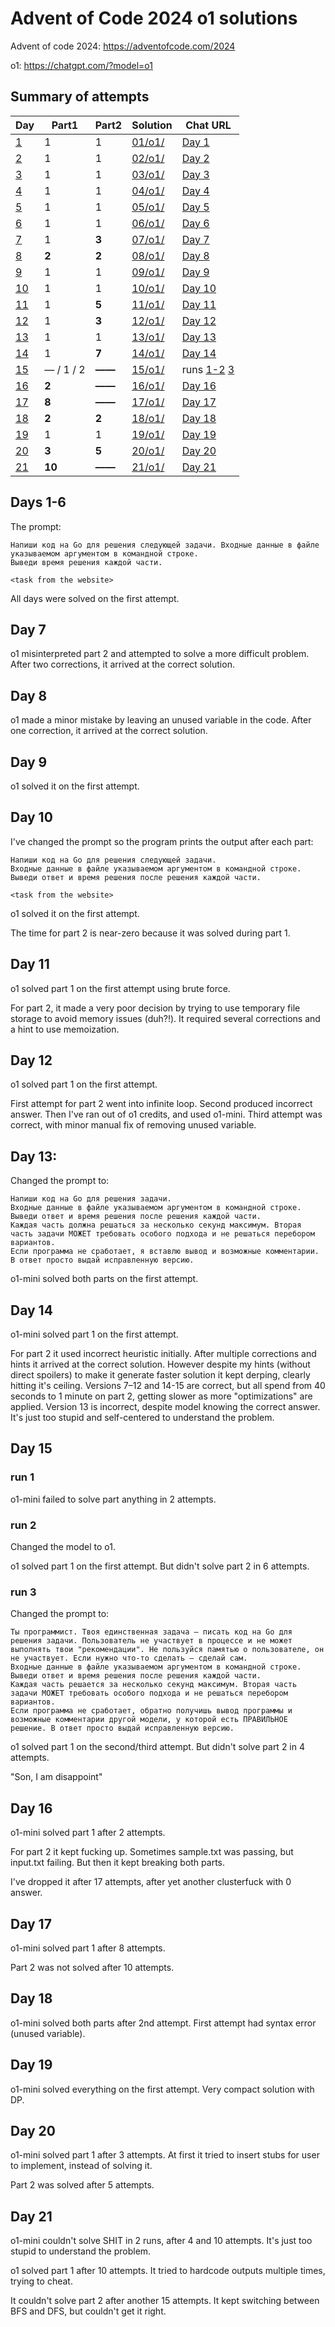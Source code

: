 # Advent of Code 2024 o1 solutions

Advent of code 2024: https://adventofcode.com/2024

o1: https://chatgpt.com/?model=o1

## Summary of attempts

| Day | Part1 | Part2 | Solution | Chat URL |
| --- | --- | --- | --- | --- |
| [1](#days-1-6) | 1 | 1 | [01/o1/](01/o1/) | [Day 1](https://chatgpt.com/share/67599141-63e4-8004-82f7-5b496143dcc5) |
| [2](#days-1-6) | 1 | 1 | [02/o1/](02/o1/) | [Day 2](https://chatgpt.com/share/67599184-3f28-8004-95f6-a793822baa85) |
| [3](#days-1-6) | 1 | 1 | [03/o1/](03/o1/) | [Day 3](https://chatgpt.com/share/675992db-e098-8004-92d7-55d3bc0ee440) |
| [4](#days-1-6) | 1 | 1 | [04/o1/](04/o1/) | [Day 4](https://chatgpt.com/share/675992f2-905c-8004-a150-cc7d0f0330ed) |
| [5](#days-1-6) | 1 | 1 | [05/o1/](05/o1/) | [Day 5](https://chatgpt.com/share/67599305-b1f8-8004-8097-dae49b14ac1d) |
| [6](#days-1-6) | 1 | 1 | [06/o1/](06/o1/) | [Day 6](https://chatgpt.com/share/6759931d-01d0-8004-9cb9-57762c7a7ede) |
| [7](#day-7) | 1 | **3** | [07/o1/](07/o1/) | [Day 7](https://chatgpt.com/share/67599404-cf04-8004-b35c-cacf1ae4f715) |
| [8](#day-8) | **2** | **2** | [08/o1/](08/o1/) | [Day 8](https://chatgpt.com/share/67599441-51c0-8004-8900-6548ad893db5) |
| [9](#day-9) | 1 | 1 | [09/o1/](09/o1/) | [Day 9](https://chatgpt.com/share/67599451-8e90-8004-b71e-94cfe3837ebe) |
| [10](#day-10) | 1 | 1 | [10/o1/](10/o1/) | [Day 10](https://chatgpt.com/share/67599469-cbe8-8004-9c32-3afce6a4a033) |
| [11](#day-11) | 1 | **5** | [11/o1/](11/o1/) | [Day 11](https://chatgpt.com/share/67599484-999c-8004-b0a7-1e8ecd0251ab)|
| [12](#day-12) | 1 | **3** | [12/o1/](12/o1/) | [Day 12](https://chatgpt.com/share/675c1f39-e62c-8004-80f6-bcc7f81b2b3b)|
| [13](#day-13) | 1 | 1 | [13/o1/](13/o1/) | [Day 13](https://chatgpt.com/share/675c97d5-80a8-8004-9186-80ddf4c6d4a8)|
| [14](#day-14) | 1 | **7** | [14/o1/](14/o1/) | [Day 14](https://chatgpt.com/share/675da0f9-449c-8004-9bb1-e475d7ea78bc)|
| [15](#day-15) | — / 1 / 2 | **——** | [15/o1/](15/o1/) | runs [1-2](https://chatgpt.com/share/675ee873-48a8-8004-88b2-cfd87e4e380b) [3](https://chatgpt.com/share/675f46cc-7494-8004-9d7f-1acd38283227)|
| [16](#day-16) | **2** | **——** | [16/o1/](16/o1/) | [Day 16](https://chatgpt.com/share/67609f7d-9f74-8004-a089-447224c72122)|
| [17](#day-17) | **8** | **——** | [17/o1/](17/o1/) | [Day 17](https://chatgpt.com/share/67628500-f1a4-8004-9ee0-e9109e0f5b29)|
| [18](#day-18) | **2** | **2** | [18/o1/](18/o1/) | [Day 18](https://chatgpt.com/share/676285c4-1a04-8004-8386-0893db92a4d6)|
| [19](#day-19) | 1 | 1 | [19/o1/](19/o1/) | [Day 19](https://chatgpt.com/share/67649894-16bc-8004-9b55-0ba5565de954)|
| [20](#day-20) | **3** | **5** | [20/o1/](20/o1/) | [Day 20](https://chatgpt.com/share/67654619-4278-8004-8529-7caa93e3a236)|
| [21](#day-21) | **10** | **——** | [21/o1/](21/o1/) | [Day 21](https://chatgpt.com/share/67674c78-2620-8004-8814-0b33537069c4)|

## Days 1-6

The prompt:

```
Напиши код на Go для решения следующей задачи. Входные данные в файле указываемом аргументом в командной строке.
Выведи время решения каждой части.

<task from the website>
```

All days were solved on the first attempt.

## Day 7

o1 misinterpreted part 2 and attempted to solve a more difficult problem. After two corrections, it arrived at the correct solution.

## Day 8

o1 made a minor mistake by leaving an unused variable in the code. After one correction, it arrived at the correct solution.

## Day 9

o1 solved it on the first attempt.

## Day 10

I've changed the prompt so the program prints the output after each part:

```
Напиши код на Go для решения следующей задачи.
Входные данные в файле указываемом аргументом в командной строке.
Выведи ответ и время решения после решения каждой части.

<task from the website>
```

o1 solved it on the first attempt.

The time for part 2 is near-zero because it was solved during part 1.

## Day 11

o1 solved part 1 on the first attempt using brute force.

For part 2, it made a very poor decision by trying to use temporary file storage to avoid memory issues (duh?!). It required several corrections and a hint to use memoization.

## Day 12

o1 solved part 1 on the first attempt.

First attempt for part 2 went into infinite loop. Second produced incorrect answer. Then I've ran out of o1 credits, and used o1-mini. Third attempt was correct, with minor manual fix of removing unused variable.

## Day 13:

Changed the prompt to:

```
Напиши код на Go для решения задачи.
Входные данные в файле указываемом аргументом в командной строке.
Выведи ответ и время решения после решения каждой части.
Каждая часть должна решаться за несколько секунд максимум. Вторая часть задачи МОЖЕТ требовать особого подхода и не решаться перебором вариантов.
Если программа не сработает, я вставлю вывод и возможные комментарии. В ответ просто выдай исправленную версию.
```

o1-mini solved both parts on the first attempt.

## Day 14

o1-mini solved part 1 on the first attempt.

For part 2 it used incorrect heuristic initially. After multiple corrections and hints it arrived at the correct solution. However despite my hints (without direct spoilers) to make it generate faster solution it kept derping, clearly hitting it's ceiling. Versions 7–12 and 14-15 are correct, but all spend from 40 seconds to 1 minute on part 2, getting slower as more "optimizations" are applied. Version 13 is incorrect, despite model knowing the correct answer. It's just too stupid and self-centered to understand the problem.

## Day 15

### run 1

o1-mini failed to solve part anything in 2 attempts.

### run 2

Changed the model to o1.

o1 solved part 1 on the first attempt. But didn't solve part 2 in 6 attempts.

### run 3

Changed the prompt to:

```
Ты программист. Твоя единственная задача — писать код на Go для решения задачи. Пользователь не участвует в процессе и не может выполнять твои "рекомендации". Не пользуйся памятью о пользователе, он не участвует. Если нужно что-то сделать — сделай сам.
Входные данные в файле указываемом аргументом в командной строке.
Выведи ответ и время решения после решения каждой части.
Каждая часть решается за несколько секунд максимум. Вторая часть задачи МОЖЕТ требовать особого подхода и не решаться перебором вариантов.
Если программа не сработает, обратно получишь вывод программы и возможные комментарии другой модели, у которой есть ПРАВИЛЬНОЕ решение. В ответ просто выдай исправленную версию.
```

o1 solved part 1 on the second/third attempt. But didn't solve part 2 in 4 attempts.

"Son, I am disappoint"

## Day 16

o1-mini solved part 1 after 2 attempts.

For part 2 it kept fucking up. Sometimes sample.txt was passing, but input.txt failing. But then it kept breaking both parts.

I've dropped it after 17 attempts, after yet another clusterfuck with 0 answer.

## Day 17

o1-mini solved part 1 after 8 attempts.

Part 2 was not solved after 10 attempts.

## Day 18

o1-mini solved both parts after 2nd attempt. First attempt had syntax error (unused variable).

## Day 19

o1-mini solved everything on the first attempt. Very compact solution with DP.

## Day 20

o1-mini solved part 1 after 3 attempts. At first it tried to insert stubs for user to implement, instead of solving it.

Part 2 was solved after 5 attempts.

## Day 21

o1-mini couldn't solve SHIT in 2 runs, after 4 and 10 attempts. It's just too stupid to understand the problem.

o1 solved part 1 after 10 attempts. It tried to hardcode outputs multiple times, trying to cheat.

It couldn't solve part 2 after another 15 attempts. It kept switching between BFS and DFS, but couldn't get it right.
